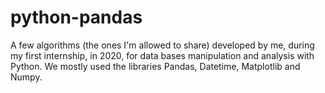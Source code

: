 # python-pandas
A few algorithms (the ones I'm allowed to share) developed by me, during my first internship, in 2020, for data bases manipulation and analysis with Python.
We mostly used the libraries Pandas, Datetime, Matplotlib and Numpy.
